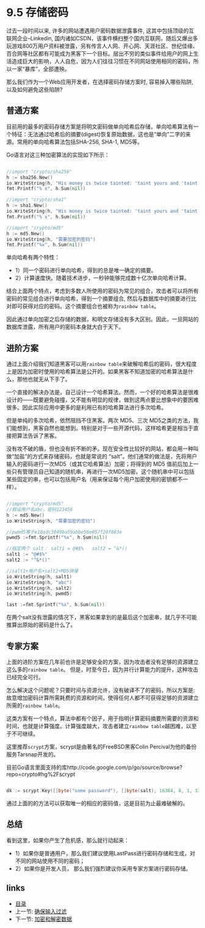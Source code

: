 # 9.5 存储密码
过去一段时间以来, 许多的网站遭遇用户密码数据泄露事件, 这其中包括顶级的互联网企业–Linkedin, 国内诸如CSDN，该事件横扫整个国内互联网，随后又爆出多玩游戏800万用户资料被泄露，另有传言人人网、开心网、天涯社区、世纪佳缘、百合网等社区都有可能成为黑客下一个目标。层出不穷的类似事件给用户的网上生活造成巨大的影响，人人自危，因为人们往往习惯在不同网站使用相同的密码，所以一家“暴库”，全部遭殃。

那么我们作为一个Web应用开发者，在选择密码存储方案时, 容易掉入哪些陷阱, 以及如何避免这些陷阱?

## 普通方案
目前用的最多的密码存储方案是将明文密码做单向哈希后存储，单向哈希算法有一个特征：无法通过哈希后的摘要(digest)恢复原始数据，这也是“单向”二字的来源。常用的单向哈希算法包括SHA-256, SHA-1, MD5等。

Go语言对这三种加密算法的实现如下所示：
```Go

//import "crypto/sha256"
h := sha256.New()
io.WriteString(h, "His money is twice tainted: 'taint yours and 'taint mine.")
fmt.Printf("% x", h.Sum(nil))

//import "crypto/sha1"
h := sha1.New()
io.WriteString(h, "His money is twice tainted: 'taint yours and 'taint mine.")
fmt.Printf("% x", h.Sum(nil))

//import "crypto/md5"
h := md5.New()
io.WriteString(h, "需要加密的密码")
fmt.Printf("%x", h.Sum(nil))

```
单向哈希有两个特性：

- 1）同一个密码进行单向哈希，得到的总是唯一确定的摘要。
- 2）计算速度快。随着技术进步，一秒钟能够完成数十亿次单向哈希计算。

结合上面两个特点，考虑到多数人所使用的密码为常见的组合，攻击者可以将所有密码的常见组合进行单向哈希，得到一个摘要组合, 然后与数据库中的摘要进行比对即可获得对应的密码。这个摘要组合也被称为`rainbow table`。

因此通过单向加密之后存储的数据，和明文存储没有多大区别。因此，一旦网站的数据库泄露，所有用户的密码本身就大白于天下。
## 进阶方案
通过上面介绍我们知道黑客可以用`rainbow table`来破解哈希后的密码，很大程度上是因为加密时使用的哈希算法是公开的。如果黑客不知道加密的哈希算法是什么，那他也就无从下手了。

一个直接的解决办法是，自己设计一个哈希算法。然而，一个好的哈希算法是很难设计的——既要避免碰撞，又不能有明显的规律，做到这两点要比想象中的要困难很多。因此实际应用中更多的是利用已有的哈希算法进行多次哈希。

但是单纯的多次哈希，依然阻挡不住黑客。两次 MD5、三次 MD5之类的方法，我们能想到，黑客自然也能想到。特别是对于一些开源代码，这样哈希更是相当于直接把算法告诉了黑客。

没有攻不破的盾，但也没有折不断的矛。现在安全性比较好的网站，都会用一种叫做“加盐”的方式来存储密码，也就是常说的 “salt”。他们通常的做法是，先将用户输入的密码进行一次MD5（或其它哈希算法）加密；将得到的 MD5 值前后加上一些只有管理员自己知道的随机串，再进行一次MD5加密。这个随机串中可以包括某些固定的串，也可以包括用户名（用来保证每个用户加密使用的密钥都不一样）。

```Go

//import "crypto/md5"
//假设用户名abc，密码123456
h := md5.New()
io.WriteString(h, "需要加密的密码")

//pwmd5等于e10adc3949ba59abbe56e057f20f883e
pwmd5 :=fmt.Sprintf("%x", h.Sum(nil))

//指定两个 salt： salt1 = @#$%   salt2 = ^&*()
salt1 := "@#$%"
salt2 := "^&*()"

//salt1+用户名+salt2+MD5拼接
io.WriteString(h, salt1)
io.WriteString(h, "abc")
io.WriteString(h, salt2)
io.WriteString(h, pwmd5)

last :=fmt.Sprintf("%x", h.Sum(nil))

```
在两个salt没有泄露的情况下，黑客如果拿到的是最后这个加密串，就几乎不可能推算出原始的密码是什么了。

## 专家方案
上面的进阶方案在几年前也许是足够安全的方案，因为攻击者没有足够的资源建立这么多的`rainbow table`。 但是，时至今日，因为并行计算能力的提升，这种攻击已经完全可行。

怎么解决这个问题呢？只要时间与资源允许，没有破译不了的密码，所以方案是:故意增加密码计算所需耗费的资源和时间，使得任何人都不可获得足够的资源建立所需的`rainbow table`。

这类方案有一个特点，算法中都有个因子，用于指明计算密码摘要所需要的资源和时间，也就是计算强度。计算强度越大，攻击者建立`rainbow table`越困难，以至于不可继续。

这里推荐`scrypt`方案，scrypt是由著名的FreeBSD黑客Colin Percival为他的备份服务Tarsnap开发的。

目前Go语言里面支持的库http://code.google.com/p/go/source/browse?repo=crypto#hg%2Fscrypt
```Go

dk := scrypt.Key([]byte("some password"), []byte(salt), 16384, 8, 1, 32)
```
通过上面的的方法可以获取唯一的相应的密码值，这是目前为止最难破解的。

## 总结
看到这里，如果你产生了危机感，那么就行动起来：

- 1）如果你是普通用户，那么我们建议使用LastPass进行密码存储和生成，对不同的网站使用不同的密码；
- 2）如果你是开发人员， 那么我们强烈建议你采用专家方案进行密码存储。

## links
   * [目录](<preface.md>)
   * 上一节: [确保输入过滤](<09.4.md>)
   * 下一节: [加密和解密数据](<09.6.md>)
